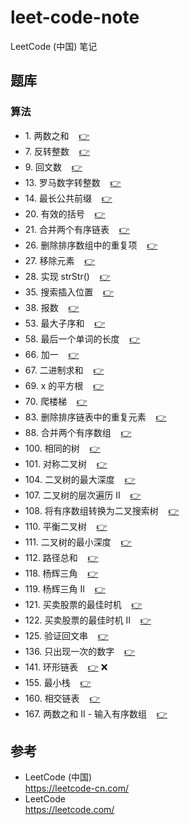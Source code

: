 # leet-code-note #

LeetCode (中国) 笔记

## <a id="problemSet"></a>题库 ##

### <a id="problemSet.algorithm"></a>算法 ###

* 1\. <a id="problemSet.algorithm.twoSum"></a>两数之和&nbsp;&nbsp;&nbsp;&nbsp;[:point_right:][problemSet.algorithm.twoSum]
* 7\. <a id="problemSet.algorithm.reverseInteger"></a>反转整数&nbsp;&nbsp;&nbsp;&nbsp;[:point_right:][problemSet.algorithm.reverseInteger]
* 9\. <a id="problemSet.algorithm.palindromeNumber"></a>回文数&nbsp;&nbsp;&nbsp;&nbsp;[:point_right:][problemSet.algorithm.palindromeNumber]
* 13\. <a id="problemSet.algorithm.romanToInteger"></a>罗马数字转整数&nbsp;&nbsp;&nbsp;&nbsp;[:point_right:][problemSet.algorithm.romanToInteger]
* 14\. <a id="problemSet.algorithm.longestCommonPrefix"></a>最长公共前缀&nbsp;&nbsp;&nbsp;&nbsp;[:point_right:][problemSet.algorithm.longestCommonPrefix]
* 20\. <a id="problemSet.algorithm.validParentheses"></a>有效的括号&nbsp;&nbsp;&nbsp;&nbsp;[:point_right:][problemSet.algorithm.validParentheses]
* 21\. <a id="problemSet.algorithm.mergeTwoSortedLists"></a>合并两个有序链表&nbsp;&nbsp;&nbsp;&nbsp;[:point_right:][problemSet.algorithm.mergeTwoSortedLists]
* 26\. <a id="problemSet.algorithm.removeDuplicatesFromSortedArray"></a>删除排序数组中的重复项&nbsp;&nbsp;&nbsp;&nbsp;[:point_right:][problemSet.algorithm.removeDuplicatesFromSortedArray]
* 27\. <a id="problemSet.algorithm.removeElement"></a>移除元素&nbsp;&nbsp;&nbsp;&nbsp;[:point_right:][problemSet.algorithm.removeElement]
* 28\. <a id="problemSet.algorithm.implementStrstr"></a>实现 strStr()&nbsp;&nbsp;&nbsp;&nbsp;[:point_right:][problemSet.algorithm.implementStrstr]
* 35\. <a id="problemSet.algorithm.searchInsertPosition"></a>搜索插入位置&nbsp;&nbsp;&nbsp;&nbsp;[:point_right:][problemSet.algorithm.searchInsertPosition]
* 38\. <a id="problemSet.algorithm.countAndSay"></a>报数&nbsp;&nbsp;&nbsp;&nbsp;[:point_right:][problemSet.algorithm.countAndSay]
* 53\. <a id="problemSet.algorithm.maximumSubarray"></a>最大子序和&nbsp;&nbsp;&nbsp;&nbsp;[:point_right:][problemSet.algorithm.maximumSubarray]
* 58\. <a id="problemSet.algorithm.lengthOfLastWord"></a>最后一个单词的长度&nbsp;&nbsp;&nbsp;&nbsp;[:point_right:][problemSet.algorithm.lengthOfLastWord]
* 66\. <a id="problemSet.algorithm.plusOne"></a>加一&nbsp;&nbsp;&nbsp;&nbsp;[:point_right:][problemSet.algorithm.plusOne]
* 67\. <a id="problemSet.algorithm.addBinary"></a>二进制求和&nbsp;&nbsp;&nbsp;&nbsp;[:point_right:][problemSet.algorithm.addBinary]
* 69\. <a id="problemSet.algorithm.sqrtX"></a>x 的平方根&nbsp;&nbsp;&nbsp;&nbsp;[:point_right:][problemSet.algorithm.sqrtX]
* 70\. <a id="problemSet.algorithm.climbingStairs"></a>爬楼梯&nbsp;&nbsp;&nbsp;&nbsp;[:point_right:][problemSet.algorithm.climbingStairs]
* 83\. <a id="problemSet.algorithm.removeDuplicatesFromSortedList"></a>删除排序链表中的重复元素&nbsp;&nbsp;&nbsp;&nbsp;[:point_right:][problemSet.algorithm.removeDuplicatesFromSortedList]
* 88\. <a id="problemSet.algorithm.mergeSortedArray"></a>合并两个有序数组&nbsp;&nbsp;&nbsp;&nbsp;[:point_right:][problemSet.algorithm.mergeSortedArray]
* 100\. <a id="problemSet.algorithm.sameTree"></a>相同的树&nbsp;&nbsp;&nbsp;&nbsp;[:point_right:][problemSet.algorithm.sameTree]
* 101\. <a id="problemSet.algorithm.symmetricTree"></a>对称二叉树&nbsp;&nbsp;&nbsp;&nbsp;[:point_right:][problemSet.algorithm.symmetricTree]
* 104\. <a id="problemSet.algorithm.maximumDepthOfBinaryTree"></a>二叉树的最大深度&nbsp;&nbsp;&nbsp;&nbsp;[:point_right:][problemSet.algorithm.maximumDepthOfBinaryTree]
* 107\. <a id="problemSet.algorithm.binaryTreeLevelOrderTraversalII"></a>二叉树的层次遍历 II&nbsp;&nbsp;&nbsp;&nbsp;[:point_right:][problemSet.algorithm.binaryTreeLevelOrderTraversalII]
* 108\. <a id="problemSet.algorithm.convertSortedArrayToBinarySearchTree"></a>将有序数组转换为二叉搜索树&nbsp;&nbsp;&nbsp;&nbsp;[:point_right:][problemSet.algorithm.convertSortedArrayToBinarySearchTree]
* 110\. <a id="problemSet.algorithm.balancedBinaryTree"></a>平衡二叉树&nbsp;&nbsp;&nbsp;&nbsp;[:point_right:][problemSet.algorithm.balancedBinaryTree]
* 111\. <a id="problemSet.algorithm.minimumDepthOfBinaryTree"></a>二叉树的最小深度&nbsp;&nbsp;&nbsp;&nbsp;[:point_right:][problemSet.algorithm.minimumDepthOfBinaryTree]
* 112\. <a id="problemSet.algorithm.pathSum"></a>路径总和&nbsp;&nbsp;&nbsp;&nbsp;[:point_right:][problemSet.algorithm.pathSum]
* 118\. <a id="problemSet.algorithm.pascalsTriangle"></a>杨辉三角&nbsp;&nbsp;&nbsp;&nbsp;[:point_right:][problemSet.algorithm.pascalsTriangle]
* 119\. <a id="problemSet.algorithm.pascalsTriangleII"></a>杨辉三角 II&nbsp;&nbsp;&nbsp;&nbsp;[:point_right:][problemSet.algorithm.pascalsTriangleII]
* 121\. <a id="problemSet.algorithm.bestTimeToBuyAndSellStock"></a>买卖股票的最佳时机&nbsp;&nbsp;&nbsp;&nbsp;[:point_right:][problemSet.algorithm.bestTimeToBuyAndSellStock]
* 122\. <a id="problemSet.algorithm.bestTimeToBuyAndSellStockII"></a>买卖股票的最佳时机 II&nbsp;&nbsp;&nbsp;&nbsp;[:point_right:][problemSet.algorithm.bestTimeToBuyAndSellStockII]
* 125\. <a id="problemSet.algorithm.validPalindrome"></a>验证回文串&nbsp;&nbsp;&nbsp;&nbsp;[:point_right:][problemSet.algorithm.validPalindrome]
* 136\. <a id="problemSet.algorithm.singleNumber"></a>只出现一次的数字&nbsp;&nbsp;&nbsp;&nbsp;[:point_right:][problemSet.algorithm.singleNumber]
* 141\. <a id="problemSet.algorithm.linkedListCycle"></a>环形链表&nbsp;&nbsp;&nbsp;&nbsp;[:point_right:][problemSet.algorithm.linkedListCycle] :x:
* 155\. <a id="problemSet.algorithm.minStack"></a>最小栈&nbsp;&nbsp;&nbsp;&nbsp;[:point_right:][problemSet.algorithm.minStack]
* 160\. <a id="problemSet.algorithm.intersectionOfTwoLinkedLists"></a>相交链表&nbsp;&nbsp;&nbsp;&nbsp;[:point_right:][problemSet.algorithm.intersectionOfTwoLinkedLists]
* 167\. <a id="problemSet.algorithm.twoSumIIInputArrayIsSorted"></a>两数之和 II - 输入有序数组&nbsp;&nbsp;&nbsp;&nbsp;[:point_right:][problemSet.algorithm.twoSumIIInputArrayIsSorted]

## 参考 ##

* LeetCode (中国)  
  <https://leetcode-cn.com/>
* LeetCode  
  <https://leetcode.com/>

<!-- 链接 开始 -->
[problemSet.algorithm.twoSum]: problemSet/algorithm/twoSum.md#twoSum "两数之和"
[problemSet.algorithm.reverseInteger]: problemSet/algorithm/reverseInteger.md#reverseInteger "反转整数"
[problemSet.algorithm.palindromeNumber]: problemSet/algorithm/palindromeNumber.md#palindromeNumber "回文数"
[problemSet.algorithm.romanToInteger]: problemSet/algorithm/romanToInteger.md#romanToInteger "罗马数字转整数"
[problemSet.algorithm.longestCommonPrefix]: problemSet/algorithm/longestCommonPrefix.md#longestCommonPrefix "最长公共前缀"
[problemSet.algorithm.validParentheses]: problemSet/algorithm/validParentheses.md#validParentheses "有效的括号"
[problemSet.algorithm.mergeTwoSortedLists]: problemSet/algorithm/mergeTwoSortedLists.md#mergeTwoSortedLists "合并两个有序链表"
[problemSet.algorithm.removeDuplicatesFromSortedArray]: problemSet/algorithm/removeDuplicatesFromSortedArray.md#removeDuplicatesFromSortedArray "删除排序数组中的重复项"
[problemSet.algorithm.removeElement]: problemSet/algorithm/removeElement.md#removeElement "移除元素"
[problemSet.algorithm.implementStrstr]: problemSet/algorithm/implementStrstr.md#implementStrstr "实现 strStr()"
[problemSet.algorithm.searchInsertPosition]: problemSet/algorithm/searchInsertPosition.md#searchInsertPosition "搜索插入位置"
[problemSet.algorithm.countAndSay]: problemSet/algorithm/countAndSay.md#countAndSay "报数"
[problemSet.algorithm.maximumSubarray]: problemSet/algorithm/maximumSubarray.md#maximumSubarray "最大子序和"
[problemSet.algorithm.lengthOfLastWord]: problemSet/algorithm/lengthOfLastWord.md#lengthOfLastWord "最后一个单词的长度"
[problemSet.algorithm.plusOne]: problemSet/algorithm/plusOne.md#plusOne "加一"
[problemSet.algorithm.addBinary]: problemSet/algorithm/addBinary.md#addBinary "二进制求和"
[problemSet.algorithm.sqrtX]: problemSet/algorithm/sqrtX.md#sqrtX "x 的平方根"
[problemSet.algorithm.climbingStairs]: problemSet/algorithm/climbingStairs.md#climbingStairs "爬楼梯"
[problemSet.algorithm.removeDuplicatesFromSortedList]: problemSet/algorithm/removeDuplicatesFromSortedList.md#removeDuplicatesFromSortedList "删除排序链表中的重复元素"
[problemSet.algorithm.mergeSortedArray]: problemSet/algorithm/mergeSortedArray.md#mergeSortedArray "合并两个有序数组"
[problemSet.algorithm.sameTree]: problemSet/algorithm/sameTree.md#sameTree "相同的树"
[problemSet.algorithm.symmetricTree]: problemSet/algorithm/symmetricTree.md#symmetricTree "对称二叉树"
[problemSet.algorithm.maximumDepthOfBinaryTree]: problemSet/algorithm/maximumDepthOfBinaryTree.md#maximumDepthOfBinaryTree "二叉树的最大深度"
[problemSet.algorithm.binaryTreeLevelOrderTraversalII]: problemSet/algorithm/binaryTreeLevelOrderTraversalII.md#binaryTreeLevelOrderTraversalII "二叉树的层次遍历 II"
[problemSet.algorithm.convertSortedArrayToBinarySearchTree]: problemSet/algorithm/convertSortedArrayToBinarySearchTree.md#convertSortedArrayToBinarySearchTree "将有序数组转换为二叉搜索树"
[problemSet.algorithm.balancedBinaryTree]: problemSet/algorithm/balancedBinaryTree.md#balancedBinaryTree "平衡二叉树"
[problemSet.algorithm.minimumDepthOfBinaryTree]: problemSet/algorithm/minimumDepthOfBinaryTree.md#minimumDepthOfBinaryTree "二叉树的最小深度"
[problemSet.algorithm.pathSum]: problemSet/algorithm/pathSum.md#pathSum "路径总和"
[problemSet.algorithm.pascalsTriangle]: problemSet/algorithm/pascalsTriangle.md#pascalsTriangle "杨辉三角"
[problemSet.algorithm.pascalsTriangleII]: problemSet/algorithm/pascalsTriangleII.md#pascalsTriangleII "杨辉三角 II"
[problemSet.algorithm.bestTimeToBuyAndSellStock]: problemSet/algorithm/bestTimeToBuyAndSellStock.md#bestTimeToBuyAndSellStock "买卖股票的最佳时机"
[problemSet.algorithm.bestTimeToBuyAndSellStockII]: problemSet/algorithm/bestTimeToBuyAndSellStockII.md#bestTimeToBuyAndSellStockII "买卖股票的最佳时机 II"
[problemSet.algorithm.validPalindrome]: problemSet/algorithm/validPalindrome.md#validPalindrome "验证回文串"
[problemSet.algorithm.singleNumber]: problemSet/algorithm/singleNumber.md#singleNumber "只出现一次的数字"
[problemSet.algorithm.linkedListCycle]: problemSet/algorithm/linkedListCycle.md#linkedListCycle "环形链表"
[problemSet.algorithm.minStack]: problemSet/algorithm/minStack.md#minStack "最小栈"
[problemSet.algorithm.intersectionOfTwoLinkedLists]: problemSet/algorithm/intersectionOfTwoLinkedLists.md#intersectionOfTwoLinkedLists "相交链表"
[problemSet.algorithm.twoSumIIInputArrayIsSorted]: problemSet/algorithm/twoSumIIInputArrayIsSorted.md#twoSumIIInputArrayIsSorted "两数之和 II - 输入有序数组"
<!-- 链接 结束 -->